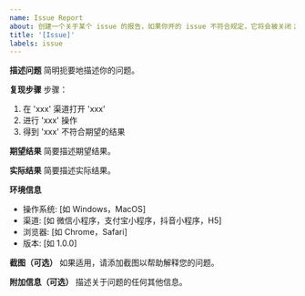 ```yaml
---
name: Issue Report
about: 创建一个关于某个 issue 的报告，如果你开的 issue 不符合规定，它将会被关闭；另外，在开 issue 前，可以先搜索一下以往的旧 issue，你遇到的问题可能已经有人提了，也可能已经在最新版本中被修正。注意：如果你发现一个已经关闭的旧 issue 在最新版本中仍然存在，请不要在旧 issue 下面留言，而应该开一个新的 issue。
title: '[Issue]'
labels: issue
---
```


**描述问题**
简明扼要地描述你的问题。

**复现步骤**
步骤：

1. 在 'xxx' 渠道打开 'xxx'
2. 进行 'xxx' 操作
3. 得到 'xxx' 不符合期望的结果

**期望结果**
简要描述期望结果。

**实际结果**
简要描述实际结果。

**环境信息**

- 操作系统: [如 Windows，MacOS]
- 渠道: [如 微信小程序，支付宝小程序，抖音小程序，H5]
- 浏览器: [如 Chrome，Safari]
- 版本: [如 1.0.0]

**截图（可选）**
如果适用，请添加截图以帮助解释您的问题。

**附加信息（可选）**
描述关于问题的任何其他信息。
